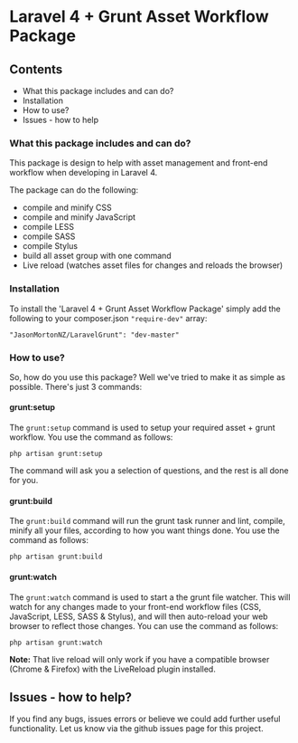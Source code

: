 # Laravel 4 + Grunt Asset Workflow Package

## Contents

- What this package includes and can do?
- Installation
- How to use?
- Issues - how to help

### What this package includes and can do?
This package is design to help with asset management and front-end workflow when developing in Laravel 4.

The package can do the following:

- compile and minify CSS
- compile and minify JavaScript
- compile LESS
- compile SASS
- compile Stylus
- build all asset group with one command
- Live reload (watches asset files for changes and reloads the browser)

### Installation
To install the 'Laravel 4 + Grunt Asset Workflow Package' simply add the following to your composer.json `"require-dev"` array:

`"JasonMortonNZ/LaravelGrunt": "dev-master"`

### How to use?
So, how do you use this package? Well we've tried to make it as simple as possible. There's just 3 commands:

#### grunt:setup
The `grunt:setup` command is used to setup your required asset + grunt workflow. You use the command as follows:

`php artisan grunt:setup`

The command will ask you a selection of questions, and the rest is all done for you.

#### grunt:build
The `grunt:build` command will run the grunt task runner and lint, compile, minify all your files, according to how you want things done. You use the command as follows:

`php artisan grunt:build`

#### grunt:watch
The `grunt:watch` command is used to start a the grunt file watcher. This will watch for any changes made to your front-end workflow files (CSS, JavaScript, LESS, SASS & Stylus), and will then auto-reload your web browser to reflect those changes. You can use the command as follows:

`php artisan grunt:watch`

**Note:** That live reload will only work if you have a compatible browser (Chrome & Firefox) with the LiveReload plugin installed.

## Issues - how to help?
If you find any bugs, issues errors or believe we could add further useful functionality. Let us know via the github issues page for this project.
